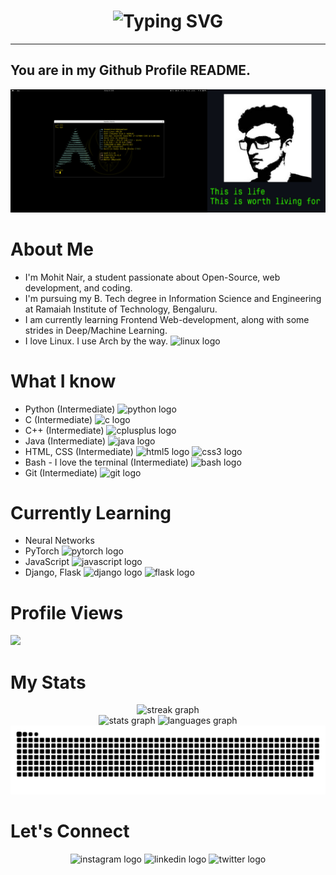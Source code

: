 <div align="center">
    <h1>
        <img src="https://readme-typing-svg.herokuapp.com?font=Jetbrains+mono&size=50&duration=3000&color=33FF33&left=true&vCenter=true&width=1000&lines=This+is+Mohit+Nair.;" alt="Typing SVG"/>
    </h1>
</div>

---
## You are in my Github Profile README.

<img src="/githubprofilebanner.jpg">

# About Me
- I'm Mohit Nair, a student passionate about Open-Source, web development, and coding.
- I'm pursuing my B. Tech degree in Information Science and Engineering at Ramaiah Institute of Technology, Bengaluru.
- I am currently learning Frontend Web-development, along with some strides in Deep/Machine Learning.
- I love Linux. I use Arch by the way. <img src="https://cdn.jsdelivr.net/gh/devicons/devicon/icons/linux/linux-original.svg" height="22" alt="linux logo"  />

# What I know
- Python (Intermediate) <img src="https://cdn.jsdelivr.net/gh/devicons/devicon/icons/python/python-original.svg" height="22" alt="python logo"  />
- C (Intermediate) <img src="https://cdn.jsdelivr.net/gh/devicons/devicon/icons/c/c-original.svg" height="22" alt="c logo"  />
- C++ (Intermediate) <img src="https://cdn.jsdelivr.net/gh/devicons/devicon/icons/cplusplus/cplusplus-original.svg" height="22" alt="cplusplus logo"  />
- Java (Intermediate) <img src="https://cdn.jsdelivr.net/gh/devicons/devicon/icons/java/java-original.svg" height="22" alt="java logo"  />
- HTML, CSS (Intermediate) <img src="https://cdn.jsdelivr.net/gh/devicons/devicon/icons/html5/html5-original.svg" height="22" alt="html5 logo"  /> <img src="https://cdn.jsdelivr.net/gh/devicons/devicon/icons/css3/css3-original.svg" height="22" alt="css3 logo"  />
- Bash - I love the terminal (Intermediate) <img src="https://cdn.jsdelivr.net/gh/devicons/devicon/icons/bash/bash-original.svg" height="22" alt="bash logo"  />
- Git (Intermediate) <img src="https://cdn.jsdelivr.net/gh/devicons/devicon/icons/git/git-original.svg" height="22" alt="git logo"  />

# Currently Learning
- Neural Networks
- PyTorch <img src="https://cdn.jsdelivr.net/gh/devicons/devicon/icons/pytorch/pytorch-original.svg" height="22" alt="pytorch logo"  />
- JavaScript <img src="https://cdn.jsdelivr.net/gh/devicons/devicon/icons/javascript/javascript-original.svg" height="22" alt="javascript logo"  />
- Django, Flask <img src="https://cdn.jsdelivr.net/gh/devicons/devicon/icons/django/django-plain.svg" height="22" alt="django logo"  /> <img src="https://cdn.jsdelivr.net/gh/devicons/devicon/icons/flask/flask-original.svg" height="22" alt="flask logo"  />

# Profile Views
<img src="https://profile-counter.glitch.me/themohitnair/count.svg?"  />

# My Stats
<div align="center">
  <img src="https://streak-stats.demolab.com?user=themohitnair&locale=en&mode=daily&theme=dark&hide_border=false&border_radius=5&order=3" height="220" alt="streak graph"  />
</div>
<div align="center">
  <img src="https://github-readme-stats.vercel.app/api?username=themohitnair&hide_title=false&hide_rank=false&show_icons=true&include_all_commits=true&count_private=true&disable_animations=false&theme=dracula&locale=en&hide_border=false&order=1" height="150" alt="stats graph"  />
  <img src="https://github-readme-stats.vercel.app/api/top-langs?username=themohitnair&locale=en&hide_title=false&layout=compact&card_width=320&langs_count=5&theme=dracula&hide_border=false&order=2" height="150" alt="languages graph"  />
</div>

<img src="https://raw.githubusercontent.com/themohitnair/themohitnair/output/snake.svg" alt="Snake animation" />
  
# Let's Connect 
<div align="center">
    <img src="https://img.shields.io/static/v1?message=Instagram&logo=instagram&label=&color=E4405F&logoColor=white&labelColor=&style=for-the-badge" height="25" alt="instagram logo"  />
    <img src="https://img.shields.io/static/v1?message=LinkedIn&logo=linkedin&label=&color=0077B5&logoColor=white&labelColor=&style=for-the-badge" height="25" alt="linkedin logo"  />
    <img src="https://img.shields.io/static/v1?message=Twitter&logo=twitter&label=&color=1DA1F2&logoColor=white&labelColor=&style=for-the-badge" height="25" alt="twitter logo"  />
</div>



